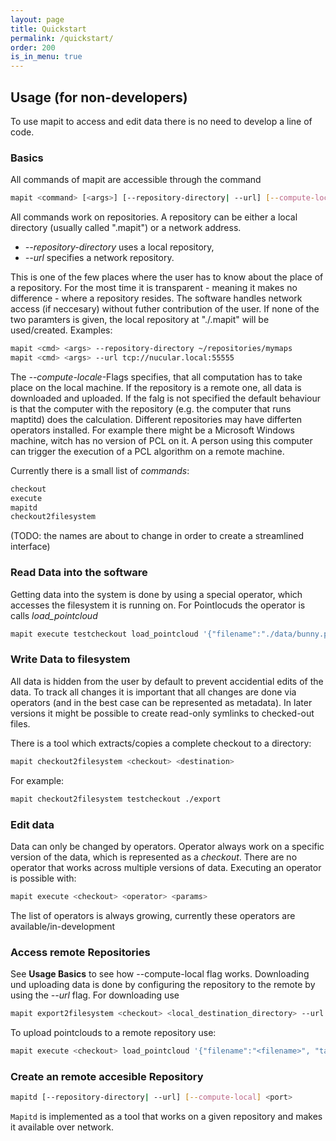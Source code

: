 ```yaml
---
layout: page
title: Quickstart
permalink: /quickstart/
order: 200
is_in_menu: true
---
```

## Usage	(for non-developers)

To use mapit to access and edit data there is no need to develop a line of code.

### Basics

All commands of mapit are accessible through the command

```bash
mapit <command> [<args>] [--repository-directory| --url] [--compute-local]
```

All commands work on repositories. A repository can be either a local directory (usually called ".mapit") or a network address.

- *\-\-repository-directory* uses a local repository,
- *\-\-url* specifies a network repository.

This is one of the few places where the user has to know about the place of a repository. For the most time it is transparent - meaning it makes no difference - where a repository resides. The software handles network access (if neccesary) without futher contribution of the user. If none of the two paramters is given, the local repository at "./.mapit" will be used/created. Examples:

```bash
mapit <cmd> <args> --repository-directory ~/repositories/mymaps
mapit <cmd> <args> --url tcp://nucular.local:55555
```

The *\-\-compute-locale*-Flags specifies, that all computation has to take place on the local machine. If the repository is a remote one, all data is downloaded and uploaded. If the falg is not specified the default behaviour is that the computer with the repository (e.g. the computer that runs maptitd) does the calculation. Different repositories may have differten operators installed. For example there might be a Microsoft Windows machine, witch has no version of PCL on it. A person using this computer can trigger the execution of a PCL algorithm on a remote machine.

Currently there is a small list of *commands*:

```bash
checkout
execute
mapitd
checkout2filesystem
```

(TODO: the names are about to change in order to create a streamlined interface)

### Read Data into the software

Getting data into the system is done by using a special operator, which accesses the filesystem it is running on. For Pointlocuds the operator is calls *load_pointcloud*

```bash
mapit execute testcheckout load_pointcloud '{"filename":"./data/bunny.pcd", "target":"testmap/testlayer/bunny"}'
```

### Write Data to filesystem

All data is hidden from the user by default to prevent accidential edits of the data. To track all changes it is important that all changes are done via operators (and in the best case can be represented as metadata). In later versions it might be possible to create read-only symlinks to checked-out files.

There is a tool which extracts/copies a complete checkout to a directory:

```bash
mapit checkout2filesystem <checkout> <destination>
```

For example:

```bash
mapit checkout2filesystem testcheckout ./export
```

### Edit data

Data can only be changed by operators. Operator always work on a specific version of the data, which is represented as a *checkout*. There are no operator that works across multiple versions of data.
Executing an operator is possible with:

```bash
mapit execute <checkout> <operator> <params>
```

The list of operators is always growing, currently these operators are available/in-development

### Access remote Repositories

See **Usage Basics** to see how \-\-compute-local flag works.
Downloading und uploading data is done by configuring the repository to the remote by using the *--url* flag.
For downloading use

```bash
mapit export2filesystem <checkout> <local_destination_directory> --url tcp://<ip|hostname>:<port>
```

To upload pointclouds to a remote repository use:

```bash
mapit execute <checkout> load_pointcloud '{"filename":"<filename>", "target":"<name_of_new_entity>"}'
```

### Create an remote accesible Repository

```bash
mapitd [--repository-directory| --url] [--compute-local] <port>
```

```Mapitd``` is implemented as a tool that works on a given repository and makes it available over network.
